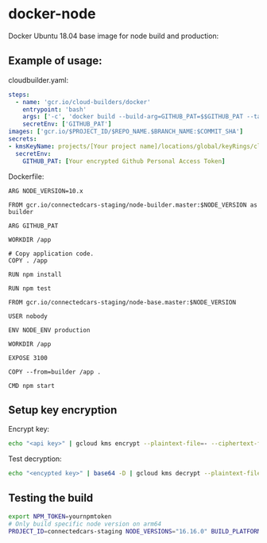 # docker-node

Docker Ubuntu 18.04 base image for node build and production:

## Example of usage:

cloudbuilder.yaml:

``` yaml
steps:
  - name: 'gcr.io/cloud-builders/docker'
    entrypoint: 'bash'
    args: ['-c', 'docker build --build-arg=GITHUB_PAT=$$GITHUB_PAT --tag="gcr.io/$PROJECT_ID/$REPO_NAME.$BRANCH_NAME:$COMMIT_SHA" .']
    secretEnv: ['GITHUB_PAT']
images: ['gcr.io/$PROJECT_ID/$REPO_NAME.$BRANCH_NAME:$COMMIT_SHA']
secrets:
- kmsKeyName: projects/[Your project name]/locations/global/keyRings/cloudbuilder/cryptoKeys/[Your key name]
  secretEnv:
    GITHUB_PAT: [Your encrypted Github Personal Access Token]
```

Dockerfile:

``` docker
ARG NODE_VERSION=10.x

FROM gcr.io/connectedcars-staging/node-builder.master:$NODE_VERSION as builder

ARG GITHUB_PAT

WORKDIR /app

# Copy application code.
COPY . /app

RUN npm install

RUN npm test

FROM gcr.io/connectedcars-staging/node-base.master:$NODE_VERSION

USER nobody

ENV NODE_ENV production

WORKDIR /app

EXPOSE 3100

COPY --from=builder /app .

CMD npm start
```

## Setup key encryption

Encrypt key:

``` bash
echo "<api key>" | gcloud kms encrypt --plaintext-file=- --ciphertext-file=- --location=global --keyring=cloudbuilder --key=connectedcars-builder|base64
```

Test decryption:

``` bash
echo "<encypted key>" | base64 -D | gcloud kms decrypt --plaintext-file=- --ciphertext-file=- --location=global --keyring=cloudbuilder --key=connectedcars-builder
```

## Testing the build

``` bash
export NPM_TOKEN=yournpmtoken
# Only build specific node version on arm64
PROJECT_ID=connectedcars-staging NODE_VERSIONS="16.16.0" BUILD_PLATFORMS="linux/arm64" COMMIT_SHA=ABCD1234 BRANCH_NAME=`git symbolic-ref --short -q HEAD` ./build-all.sh
```
